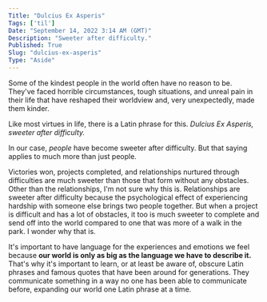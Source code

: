 ```yaml
---
Title: "Dulcius Ex Asperis"
Tags: ['til']
Date: "September 14, 2022 3:14 AM (GMT)"
Description: "Sweeter after difficulty."
Published: True
Slug: "dulcius-ex-asperis"
Type: "Aside"
---
```


Some of the kindest people in the world often have no reason to be. They've faced horrible circumstances, tough situations, and unreal pain in their life that have reshaped their worldview and, very unexpectedly, made them kinder.

Like most virtues in life, there is a Latin phrase for this. *Dulcius Ex Asperis, sweeter after difficulty.*

In our case, *people* have become sweeter after difficulty. But that saying applies to much more than just people.

Victories won, projects completed, and relationships nurtured through difficulties are much sweeter than those that form without any obstacles. Other than the relationships, I'm not sure why this is. Relationships are sweeter after difficulty because the psychological effect of experiencing hardship with someone else brings two people together. But when a project is difficult and has a lot of obstacles, it too is much sweeter to complete and send off into the world compared to one that was more of a walk in the park. I wonder why that is.

It's important to have language for the experiences and emotions we feel because **our world is only as big as the language we have to describe it.** That's why it's important to learn, or at least be aware of, obscure Latin phrases and famous quotes that have been around for generations. They communicate something in a way no one has been able to communicate before, expanding our world one Latin phrase at a time.
